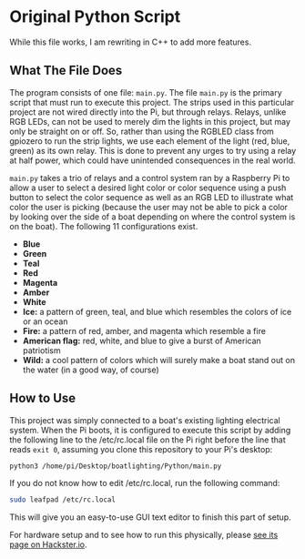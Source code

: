 # Original Python Script

While this file works, I am rewriting in C++ to add more features.

## What The File Does

The program consists of one file: `main.py`.  The file `main.py` is the primary script that must run to execute this project.  The strips used in this particular project are not wired directly into the Pi, but through relays.  Relays, unlike RGB LEDs, can not be used to merely dim the lights in this project, but may only be straight on or off.  So, rather than using the RGBLED class from gpiozero to run the strip lights, we use each element of the light (red, blue, green) as its own relay.  This is done to prevent any urges to try using a relay at half power, which could have unintended consequences in the real world.

`main.py` takes a trio of relays and a control system ran by a Raspberry Pi to allow a user to select a desired light color or color sequence using a push button to select the color sequence as well as an RGB LED to illustrate what color the user is picking (because the user may not be able to pick a color by looking over the side of a boat depending on where the control system is on the boat).  The following 11 configurations exist.

* **Blue**
* **Green**
* **Teal**
* **Red**
* **Magenta**
* **Amber**
* **White**
* **Ice:** a pattern of green, teal, and blue which resembles the colors of ice or an ocean
* **Fire:** a pattern of red, amber, and magenta which resemble a fire
* **American flag:** red, white, and blue to give a burst of American patriotism
* **Wild:** a cool pattern of colors which will surely make a boat stand out on the water (in a good way, of course)

## How to Use

This project was simply connected to a boat's existing lighting electrical system.  When the Pi boots, it is configured to execute this script by adding the following line to the /etc/rc.local file on the Pi right before the line that reads `exit 0`, assuming you clone this repository to your Pi's desktop:

```bash
python3 /home/pi/Desktop/boatlighting/Python/main.py
```

If you do not know how to edit /etc/rc.local, run the following command:

```bash
sudo leafpad /etc/rc.local
```

This will give you an easy-to-use GUI text editor to finish this part of setup.

For hardware setup and to see how to run this physically, please [see its page on Hackster.io](https://www.hackster.io).
